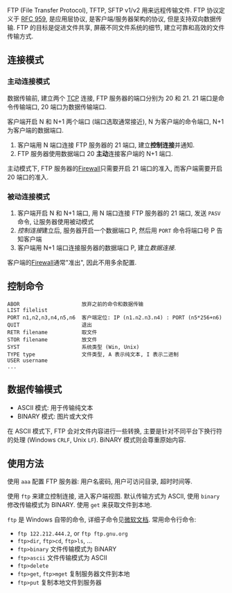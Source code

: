 FTP (File Transfer Protocol), TFTP, SFTP v1/v2 用来远程传输文件. FTP 协议定义于 [RFC 959](https://datatracker.ietf.org/doc/html/rfc959), 是应用层协议, 是客户端/服务器架构的协议, 但是支持双向数据传输. FTP 的目标是促进文件共享, 屏蔽不同文件系统的细节, 建立可靠和高效的文件传输方式.

## 连接模式

### 主动连接模式

数据传输前, 建立两个 [TCP](../TransportL3/TCP.md) 连接, FTP 服务器的端口分别为 20 和 21. 21 端口是命令传输端口, 20 端口为数据传输端口.

客户端开启 N 和 N+1 两个端口 (端口选取通常接近), N 为客户端的命令端口, N+1 为客户端的数据端口.

1. 客户端用 N 端口连接 FTP 服务器的 21 端口, 建立**控制连接**并通知.
2. FTP 服务器使用数据端口 20 **主动**连接客户端的 N+1 端口.

主动模式下, FTP 服务器的[Firewall](../FireWall/Firewall.md)只需要开启 21 端口的准入, 而客户端需要开启 20 端口的准入.

### 被动连接模式

1. 客户端开启 N 和 N+1 端口, 用 N 端口连接 FTP 服务器的 21 端口, 发送 `PASV` 命令, 让服务器使用被动模式
2. *控制连接*建立后, 服务器开启一个数据端口 P, 然后用 `PORT` 命令将端口号 P 告知客户端
3. 客户端用 N+1 端口连接服务器的数据端口 P, 建立*数据连接*.

客户端的[Firewall](../FireWall/Firewall.md)通常"准出", 因此不用多余配置.

## 控制命令

```
ABOR                    放弃之前的命令和数据传输
LIST filelist
PORT n1,n2,n3,n4,n5,n6  客户端定位: IP (n1.n2.n3.n4) : PORT (n5*256+n6)
QUIT                    退出
RETR filename           取文件
STOR filename           放文件
SYST                    系统类型 (Win, Unix)
TYPE type               文件类型, A 表示纯文本, I 表示二进制
USER username
...
```

## 数据传输模式

- ASCII 模式: 用于传输纯文本
- BINARY 模式: 图片或大文件

在 ASCII 模式下, FTP 会对文件内容进行一些转换, 主要是针对不同平台下换行符的处理 (Windows `CRLF`, Unix `LF`). BiNARY 模式则会尊重原始内容.

## 使用方法

使用 `aaa` 配置 FTP 服务器: 用户名密码, 用户可访问目录, 超时时间等.


使用 `ftp` 来建立控制连接, 进入客户端视图. 默认传输方式为 ASCII, 使用 `binary` 修改传输模式为 BINARY. 使用 `get` 来获取文件到本地.

`ftp` 是 Windows 自带的命令, 详细子命令见[微软文档](https://learn.microsoft.com/en-us/previous-versions/orphan-topics/ws.10/cc755356(v=ws.10)). 常用命令行命令:
- `ftp 122.212.444.2`, or `ftp ftp.gnu.org`
- `ftp>dir`, `ftp>cd`, `ftp>ls`, ...
- `ftp>binary` 文件传输模式为 BiNARY
- `ftp>ascii` 文件传输模式为 ASCII
- `ftp>delete`
- `ftp>get`, `ftp>mget` 复制服务器文件到本地
- `ftp>put` 复制本地文件到服务器
